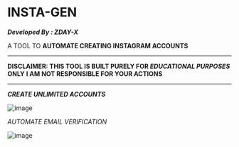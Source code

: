 # INSTA-GEN

_**Developed By : ZDAY-X**_




A TOOL TO **AUTOMATE CREATING INSTAGRAM ACCOUNTS**

____________________________________________________________________________

**DISCLAIMER: THIS TOOL IS BUILT PURELY FOR _EDUCATIONAL PURPOSES_ ONLY**
**I AM NOT RESPONSIBLE FOR YOUR ACTIONS**
____________________________________________________________________________




_**CREATE UNLIMITED ACCOUNTS**_

![image](https://user-images.githubusercontent.com/83881453/149972517-051267c2-7e1b-447b-a5c7-b7bbd78a254c.png)

_AUTOMATE EMAIL VERIFICATION_

![image](https://user-images.githubusercontent.com/83881453/149973054-da2b48f1-8ef6-4cfe-8e20-6cd451e3b6bd.png)
